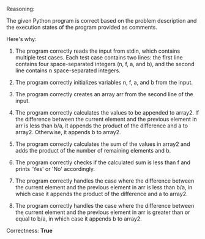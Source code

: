 Reasoning:

The given Python program is correct based on the problem description and the execution states of the program provided as comments.

Here's why:

1. The program correctly reads the input from stdin, which contains multiple test cases. Each test case contains two lines: the first line contains four space-separated integers (n, f, a, and b), and the second line contains n space-separated integers.

2. The program correctly initializes variables n, f, a, and b from the input.

3. The program correctly creates an array arr from the second line of the input.

4. The program correctly calculates the values to be appended to array2. If the difference between the current element and the previous element in arr is less than b/a, it appends the product of the difference and a to array2. Otherwise, it appends b to array2.

5. The program correctly calculates the sum of the values in array2 and adds the product of the number of remaining elements and b.

6. The program correctly checks if the calculated sum is less than f and prints 'Yes' or 'No' accordingly.

7. The program correctly handles the case where the difference between the current element and the previous element in arr is less than b/a, in which case it appends the product of the difference and a to array2.

8. The program correctly handles the case where the difference between the current element and the previous element in arr is greater than or equal to b/a, in which case it appends b to array2.

Correctness: **True**